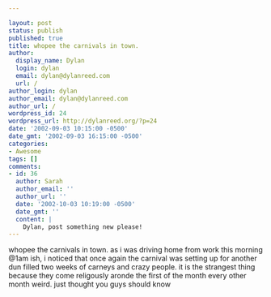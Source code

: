 ```yaml
---

layout: post
status: publish
published: true
title: whopee the carnivals in town.
author:
  display_name: Dylan
  login: dylan
  email: dylan@dylanreed.com
  url: /
author_login: dylan
author_email: dylan@dylanreed.com
author_url: /
wordpress_id: 24
wordpress_url: http://dylanreed.org/?p=24
date: '2002-09-03 10:15:00 -0500'
date_gmt: '2002-09-03 16:15:00 -0500'
categories:
- Awesome
tags: []
comments:
- id: 36
  author: Sarah
  author_email: ''
  author_url: ''
  date: '2002-10-03 10:19:00 -0500'
  date_gmt: ''
  content: |
    Dylan, post something new please!
---
```


whopee the carnivals in town. as i was driving home from work this morning @1am ish, i noticed that once again the carnival was setting up for another dun filled two weeks of carneys and crazy people. it is the strangest thing because they come religously aronde the first of the month every other month weird. just thought you guys should know
